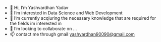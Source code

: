 - 👋 Hi, I’m Yashvardhan Yadav
- 👀 I’m interested in Data Science and Web Development
- 🌱 I’m currently acqiuring the necessary knowledge that are required for the fields im interested in
- 💞️ I’m looking to collaborate on ...
- 📫 contact me through gmail yashvardhan90090@gmail.com

<!---
yashvy1022/yashvy1022 is a ✨ special ✨ repository because its `README.md` (this file) appears on your GitHub profile.
You can click the Preview link to take a look at your changes.
--->
